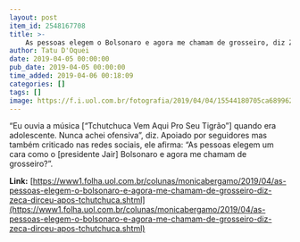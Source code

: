 ```yaml
---
layout: post
item_id: 2548167708
title: >-
    As pessoas elegem o Bolsonaro e agora me chamam de grosseiro, diz Zeca Dirceu após tchutchuca
author: Tatu D'Oquei
date: 2019-04-05 00:00:00
pub_date: 2019-04-05 00:00:00
time_added: 2019-04-06 00:18:09
categories: []
tags: []
image: https://f.i.uol.com.br/fotografia/2019/04/04/15544180705ca689962fafe_1554418070_3x2_rt.jpg
---
```


“Eu ouvia a música [“Tchutchuca Vem Aqui Pro Seu Tigrão”] quando era adolescente. Nunca achei ofensiva”, diz. Apoiado por seguidores mas também criticado nas redes sociais, ele afirma: “As pessoas elegem um cara como o [presidente Jair] Bolsonaro e agora me chamam de grosseiro?”.

**Link:** [https://www1.folha.uol.com.br/colunas/monicabergamo/2019/04/as-pessoas-elegem-o-bolsonaro-e-agora-me-chamam-de-grosseiro-diz-zeca-dirceu-apos-tchutchuca.shtml](https://www1.folha.uol.com.br/colunas/monicabergamo/2019/04/as-pessoas-elegem-o-bolsonaro-e-agora-me-chamam-de-grosseiro-diz-zeca-dirceu-apos-tchutchuca.shtml)

